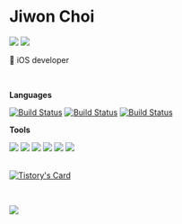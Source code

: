 <div align="left">
  
  <!--img align="right" src="https://github-readme-stats.vercel.app/api/top-langs/?username=ziuge"/-->
  <!--img align="right" src="https://github-readme-stats.vercel.app/api?username=ziuge"/-->
  
  
# Jiwon Choi

<a href=mailto:ziugechoi@gmail.com><img src="https://img.shields.io/badge/ziugechoi@gmail.com-EA4335?style=flat-square&logo=Gmail&logoColor=white"/></a>
<a href="https://eraser-adventure.tistory.com"><img src="https://img.shields.io/badge/eraser-adventure-000000?style=flat-square&logo=Blogger&logoColor=white"/></a> 

🍎 iOS developer

<br>

**Languages**

[![Build Status](https://img.shields.io/badge/iOS-000000?style=flat-square&logo=apple&logoColor=white)](https://travis-ci.org/joemccann/dillinger) [![Build Status](https://img.shields.io/badge/Swift-orange?style=flat-square&logo=Swift&logoColor=white)](https://travis-ci.org/joemccann/dillinger)
[![Build Status](https://img.shields.io/badge/Python-3766AB?style=flat-square&logo=Python&logoColor=white)](https://travis-ci.org/joemccann/dillinger)

**Tools**

<img src="https://img.shields.io/badge/Figma-F24E1E?style=flat-square&logo=Figma&logoColor=white">
<img src="https://img.shields.io/badge/Slack-4A154B?style=flat-square&logo=Slack&logoColor=white">
<img src="https://img.shields.io/badge/Swagger-85EA2D?style=flat-square&logo=Swagger&logoColor=white">
<img src="https://img.shields.io/badge/Firebase-FFCA28?style=flat-square&logo=Firebase&logoColor=white">
<img src="https://img.shields.io/badge/Git-F05032?style=flat-square&logo=Git&logoColor=white">
<img src="https://img.shields.io/badge/Realm-39477F?style=flat-square&logo=Realm&logoColor=white">



<br>
<br>

  [![Tistory's Card](https://github-readme-tistory-card.vercel.app/api?name=eraser-adventure&theme=default)](https://eraser-adventure.tistory.com/category)
  
  <br>
  
  <a href="https://github.com/ziuge"><img src="https://hits.seeyoufarm.com/api/count/incr/badge.svg?url=https%3A%2F%2Fgithub.com%2Fziuge&count_bg=%23000000&title_bg=%23000000&icon=github.svg&icon_color=%23E7E7E7&title=GitHub&edge_flat=false)"/></a>  
  
  
  <br>
  
  

  
</div>

<!--
**ziuge/ziuge** is a ✨ _special_ ✨ repository because its `README.md` (this file) appears on your GitHub profile.

Here are some ideas to get you started:

- 🔭 I’m currently working on ...
- 🌱 I’m currently learning ...
- 👯 I’m looking to collaborate on ...
- 🤔 I’m looking for help with ...
- 💬 Ask me about ...
- 📫 How to reach me: ...
- 😄 Pronouns: ...
- ⚡ Fun fact: ...  

[![Velog's GitHub stats](https://velog-readme-stats.vercel.app/api?name=ziuge)](https://velog.io/@ziuge)
<a href="https://velog.io/@ziuge"><img src="https://img.shields.io/badge/ziuge.log-3DDC84?style=flat-square&logo=Velog&logoColor=white"/></a> 

<br>
  
  [![Anurag's GitHub stats](https://github-readme-stats.vercel.app/api?username=ziuge)](https://github.com/anuraghazra/github-readme-stats)

-->
